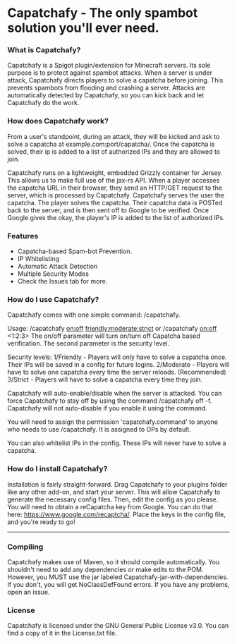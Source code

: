 # Capatchafy - The only spambot solution you'll ever need.

### What is Capatchafy?
Capatchafy is a Spigot plugin/extension for Minecraft servers. Its sole purpose is to protect against spambot attacks. When a server is under attack, Capatchafy directs players to solve a capatcha before joining. This prevents spambots from flooding and crashing a server. Attacks are automatically detected by Capatchafy, so you can kick back and let Capatchafy do the work.

### How does Capatchafy work?
From a user's standpoint, during an attack, they will be kicked and ask to solve a capatcha at example.com:port/capatcha/. Once the capatcha is solved, their ip is added to a list of authorized IPs and they are allowed to join.

Capatchafy runs on a lightweight, embedded Grizzly container for Jersey. This allows us to make full use of the jax-rs API. When a player accesses the capatcha URL in their browser, they send an HTTP/GET request to the server, which is processed by Capatchafy. Capatchafy serves the user the capatcha. The player solves the capatcha. Their capatcha data is POSTed back to the server, and is then sent off to Google to be verified. Once Google gives the okay, the player's IP is added to the list of authorized IPs.

### Features
- Capatcha-based Spam-bot Prevention.
- IP Whitelisting
- Automatic Attack Detection
- Multiple Security Modes
- Check the Issues tab for more.

### How do I use Capatchafy?
Capatchafy comes with one simple command: /capatchafy.

Usage: /capatchafy <on:off> <friendly:moderate:strict> or /capatchafy <on:off> <1:2:3>
The on/off parameter will turn on/turn off Capatcha based verification. The second parameter is the security level.

Security levels:
1/Friendly - Players will only have to solve a capatcha once. Their IPs will be saved in a config for future logins.
2/Moderate - Players will have to solve one capatcha every time the server reloads. (Recommended)
3/Strict - Players will have to solve a capatcha every time they join.

Capatchafy will auto-enable/disable when the server is attacked. You can force Capatchafy to stay off by using the command /capatchafy off -f. Capatchafy will not auto-disable if you enable it using the command.

You will need to assign the permission 'capatchafy.command' to anyone who needs to use /capatchafy. It is assigned to OPs by default.

You can also whitelist IPs in the config. These IPs will never have to solve a capatcha.

### How do I install Capatchafy?
Installation is fairly straight-forward. Drag Capatchafy to your plugins folder like any other add-on, and start your server. This will allow Capatchafy to generate the necessary config files. Then, edit the config as you please. You will need to obtain a reCapatcha key from Google. You can do that here: https://www.google.com/recaptcha/. Place the keys in the config file, and you're ready to go!

---

### Compiling
Capatchafy makes use of Maven, so it should compile automatically. You shouldn't need to add any dependencies or make edits to the POM. However, you MUST use the jar labeled Capatchafy-jar-with-dependencies. If you don't, you will get NoClassDefFound errors. If you have any problems, open an issue.

### License
Capatchafy is licensed under the GNU General Public License v3.0. You can find a copy of it in the License.txt file. 
